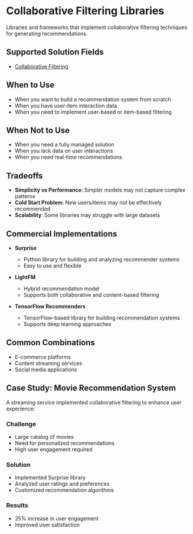 # Collaborative Filtering Libraries

Libraries and frameworks that implement collaborative filtering techniques for generating recommendations.

## Supported Solution Fields

- [Collaborative Filtering](../solutions/collaborative-filtering)

## When to Use

- When you want to build a recommendation system from scratch
- When you have user-item interaction data
- When you need to implement user-based or item-based filtering

## When Not to Use

- When you need a fully managed solution
- When you lack data on user interactions
- When you need real-time recommendations

## Tradeoffs

- **Simplicity vs Performance**: Simpler models may not capture complex patterns
- **Cold Start Problem**: New users/items may not be effectively recommended
- **Scalability**: Some libraries may struggle with large datasets

## Commercial Implementations

- **Surprise**

  - Python library for building and analyzing recommender systems
  - Easy to use and flexible

- **LightFM**

  - Hybrid recommendation model
  - Supports both collaborative and content-based filtering

- **TensorFlow Recommenders**
  - TensorFlow-based library for building recommendation systems
  - Supports deep learning approaches

## Common Combinations

- E-commerce platforms
- Content streaming services
- Social media applications

## Case Study: Movie Recommendation System

A streaming service implemented collaborative filtering to enhance user experience:

### Challenge

- Large catalog of movies
- Need for personalized recommendations
- High user engagement required

### Solution

- Implemented Surprise library
- Analyzed user ratings and preferences
- Customized recommendation algorithms

### Results

- 25% increase in user engagement
- Improved user satisfaction
